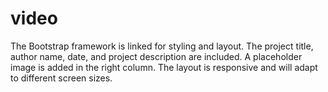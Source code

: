 # video
The Bootstrap framework is linked for styling and layout. The project title, author name, date, and project description are included. A placeholder image is added in the right column. The layout is responsive and will adapt to different screen sizes.
